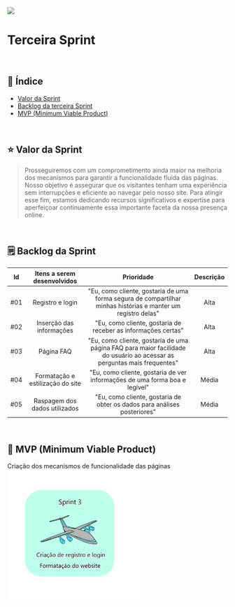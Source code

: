 <img src="./CIANP.png">
<br>
<h1>Terceira Sprint</h1>
<br>
<h2> 🔗 Índice</h2>

- [Valor da Sprint](#valor)
- [Backlog da terceira Sprint](#backlog)
- [MVP (Minimum Viable Product)](#mvp)


<br>
<h2>⭐️ Valor da Sprint</h2><a name="valor"></a>

>Prosseguiremos com um comprometimento ainda maior na melhoria dos mecanismos para garantir a funcionalidade fluida das páginas. Nosso objetivo é assegurar que os visitantes tenham uma experiência sem interrupções e eficiente ao navegar pelo nosso site. Para atingir esse fim, estamos dedicando recursos significativos e expertise para aperfeiçoar continuamente essa importante faceta da nossa presença online.

<br>
<h2> 🗒 Backlog da Sprint</h2> <a name="backlog"></a>

|   Id  | Itens a serem desenvolvidos  | Prioridade |  Descrição  |
| :----: | :--------: | :--------: | :--------------: |
|   #01   |   Registro e login  | "Eu, como cliente, gostaria de uma forma segura de compartilhar minhas histórias e manter um registro delas" | Alta |   3 | 
|   #02   |   Inserção das informações                             | "Eu, como cliente, gostaria de receber as informações certas" | Alta |   3   |
|   #03  |   Página FAQ  | "Eu, como cliente, gostaria de uma página FAQ para maior facilidade do usuário ao acessar as perguntas mais frequentes" | Alta |   3   |
|   #04   |   Formatação e estilização do site  | "Eu, como cliente, gostaria de ver informações de uma forma boa e legível" | Média |   3   |
|   #05  |   Raspagem dos dados utilizados  | "Eu, como cliente, gostaria de obter os dados para análises posteriores" | Média |   3   |


<br>

<h2> 🚀 MVP (Minimum Viable Product) </h2><a name="mvp"></a>
Criação dos mecanismos de funcionalidade das páginas

 <br>
 <img src="./Sprint 3 img.png" width="300px">




